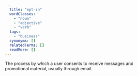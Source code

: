 ```yaml
---
  title: "opt-in"
  wordClasses:
    - "noun"
    - "adjective"
    - "verb"
  tags:
    - "business"
  synonyms: []
  relatedTerms: []
  readMore: []
---
```

The process by which a user consents to receive messages and promotional material, usually through email.
